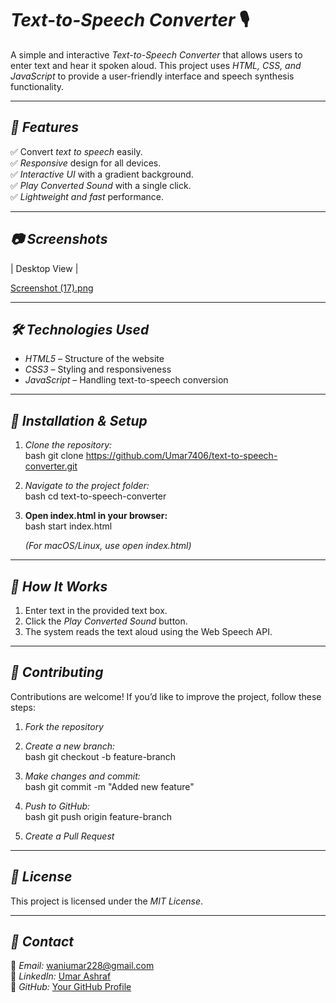 # *Text-to-Speech Converter* 🎙  

A simple and interactive *Text-to-Speech Converter* that allows users to enter text and hear it spoken aloud. This project uses *HTML, CSS, and JavaScript* to provide a user-friendly interface and speech synthesis functionality.  

---

## *🚀 Features*  
✅ Convert *text to speech* easily.  
✅ *Responsive* design for all devices.  
✅ *Interactive UI* with a gradient background.  
✅ *Play Converted Sound* with a single click.  
✅ *Lightweight and fast* performance.  

---

## *📷 Screenshots*  

| Desktop View |  

[Screenshot (17).png](#)

---

## *🛠 Technologies Used*  
- *HTML5* – Structure of the website  
- *CSS3* – Styling and responsiveness  
- *JavaScript* – Handling text-to-speech conversion  

---

## *📌 Installation & Setup*  

1. *Clone the repository:*  
   bash
   git clone https://github.com/Umar7406/text-to-speech-converter.git
   
2. *Navigate to the project folder:*  
   bash
   cd text-to-speech-converter
   
3. **Open index.html in your browser:**  
   bash
   start index.html
     
   *(For macOS/Linux, use open index.html)*  

---

## *🎤 How It Works*  
1. Enter text in the provided text box.  
2. Click the *Play Converted Sound* button.  
3. The system reads the text aloud using the Web Speech API.  

---

## *🤝 Contributing*  
Contributions are welcome! If you’d like to improve the project, follow these steps:  

1. *Fork the repository*  
2. *Create a new branch:*  
   bash
   git checkout -b feature-branch
   
3. *Make changes and commit:*  
   bash
   git commit -m "Added new feature"
   
4. *Push to GitHub:*  
   bash
   git push origin feature-branch
   
5. *Create a Pull Request*  

---

## *📜 License*  
This project is licensed under the *MIT License*.  

---

## *📩 Contact*  
📧 *Email:* waniumar228@gmail.com  
🔗 *LinkedIn:* [Umar Ashraf](www.linkedin.com/in/umar-ashraf-b15655275)  
🔗 *GitHub:* [Your GitHub Profile](https://github.com/your-Umar7406)  
